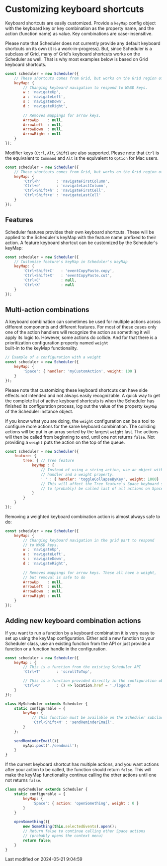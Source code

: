 # Customizing keyboard shortcuts

Keyboard shortcuts are easily customized. Provide a `keyMap` config object with the keyboard key or key combination as 
the property name, and the action (function name) as value. Key combinations are case-insensitive. 

Please note that Scheduler does not currently provide any default keyboard shortcuts on its own (it is a 
work-in-progress). But, since Scheduler is a subclass of Grid, many of Grid's keyboard shortcuts works on the Scheduler 
as well. That is why most examples below is based on Grid keyboard shortcuts.

```javascript
const scheduler = new Scheduler({
    // These shortcuts comes from Grid, but works on the Grid region of the Scheduler.
    keyMap: {
        // Changing keyboard navigation to respond to WASD keys.
        w : 'navigateUp',
        a : 'navigateLeft',
        s : 'navigateDown',
        d : 'navigateRight',
        
        // Removes mappings for arrow keys.
        ArrowUp    : null,
        ArrowLeft  : null,
        ArrowDown  : null,
        ArrowRight : null
    }
});
```

Modifier keys (`Ctrl`, `Alt`, `Shift`) are also supported. Please note that `Ctrl` is the equivalent to `Command` and
`Alt` is the equivalent to `Option` for Mac users.

```javascript
const scheduler = new Scheduler({
    // These shortcuts comes from Grid, but works on the Grid region of the Scheduler
    keyMap: {
        'Ctrl+h'       : 'navigateFirstColumn',
        'Ctrl+e'       : 'navigateLastColumn',
        'Ctrl+Shift+h' : 'navigateFirstCell',
        'Ctrl+Shift+e' : 'navigateLastCell'
    }
});
```

## Features

Scheduler features provides their own keyboard shortcuts. These will be applied to the Scheduler's keyMap with the
feature name prefixed to their action. A feature keyboard shortcut can be customized by the Scheduler's keyMap:

```javascript
const scheduler = new Scheduler({
    // Customize feature's keyMap in Scheduler's keyMap
    keyMap: {
        'Ctrl+Shift+C'   : 'eventCopyPaste.copy',
        'Ctrl+Shift+X'   : 'eventCopyPaste.cut',
        'Ctrl+C'         : null,
        'Ctrl+X'         : null
    }
});
```

## Multi-action combinations

A keyboard combination can sometimes be used for multiple actions across different components and different features.
For most of these cases only one of the action handlers will recognize the action as something it will apply its logic
to. However, some actions do collide. And for that there is a prioritization configuration property named `weight`  
built-in to the keyMap functionality.

```javascript
// Example of a configuration with a weight
const scheduler = new Scheduler({
    keyMap: {
        'Space': { handler: 'myCustomAction', weight: 100 }
    }
});
```

Please note that customizing these keyboard shortcuts can have side effects not intended and not always easily
recognizable. A quick way to get the complete list of active keyboard shortcuts is when the Scheduler has finished its
configuration process, log out the value of the property `keyMap` of the Scheduler instance object.

If you know what you are doing, the `weight` configuration can be a tool to configure more actions for the same keyboard
combination. The colliding actions will be put in an array sorted by the largest `weight` last. The actions will then be
called from beginning to end, until one not returns `false`. Not providing a `weight` puts the action on the top of the
queue.

```javascript
const scheduler = new Scheduler({
    feature: {
        tree: { // Tree feature
            keyMap : {
                // Instead of using a string action, use an object with a
                // handler and a weight property.
                ' ' : { handler: 'toggleCollapseByKey', weight: 1000}
                // This will affect the Tree feature's Space keyboard shortcut
                // to (probably) be called last of all actions on Space.
            }
        }
    }
});
```

Removing a weighted keyboard combination action is almost always safe to do:

```javascript
const scheduler = new Scheduler({
    keyMap: {
        // Changing keyboard navigation in the grid part to respond
        // to WASD keys.
        w : 'navigateUp',
        a : 'navigateLeft',
        s : 'navigateDown',
        d : 'navigateRight',
        
        // Removes mappings for arrow keys. These all have a weight, 
        // but removal is safe to do
        ArrowUp    : null,
        ArrowLeft  : null,
        ArrowDown  : null,
        ArrowRight : null
    }
});
```
## Adding new keyboard combination actions

If you want to run a function by a keyboard combination it is very easy to set up using the keyMap configuration. Either
add a new function to your Scheduler class, use an existing function from the API or just provide a function or a 
function handle in the configuration.

```javascript
const scheduler = new Scheduler({
    keyMap : {
        // This is a function from the existing Scheduler API
        'Ctrl+T'       : 'scrollToTop',

        // This is a function provided directly in the configuration object
        'Ctrl+O'       : () => location.href = './logout'
    }
});

class MyScheduler extends Scheduler {
    static configurable = {
        keyMap: {
            // This function must be available on the Scheduler subclass
            'Ctrl+Shift+M' : 'sendReminderEmail',
        }
    };
    
    sendReminderEmail(){
        myApi.post('./sendmail');
    }
}
```

If the current keyboard shortcut has multiple actions, and you want actions after your action to be called, the function
should return `false`. This will make the keyMap functionality continue calling the other actions until one not returns
`false`.

```javascript
class myScheduler extends Scheduler {
    static configurable = {
        keyMap: {
            'Space': { action: 'openSomething', weight : 0 }
        }
    }
    
    openSomething(){
        new Something(this.selectedEvents).open();
        // Return false to continue calling other Space actions
        // (probably opens the context menu)
        return false;
    }
}
```


<p class="last-modified">Last modified on 2024-05-21 9:04:59</p>